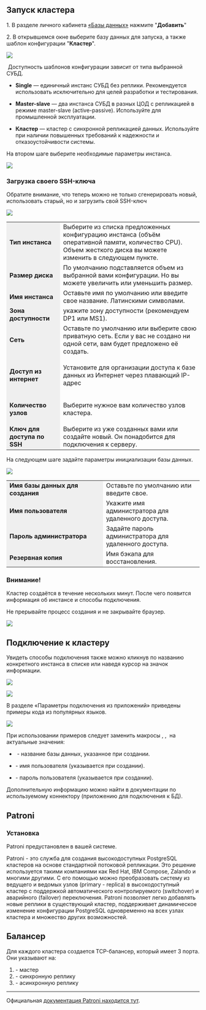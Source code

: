Запуск кластера
---------------

1\. В разделе личного кабинета [«Базы данных»](https://mcs.mail.ru/app/services/databases/add/) нажмите "**Добавить**"

2\. В открывшемся окне выберите базу данных для запуска, а также шаблон конфигурации "**Кластер**". 

![](./assets/1586421565636-1586421565636.png)

 Доступность шаблонов конфигурации зависит от типа выбранной СУБД.

*   **Single** — единичный инстанс СУБД без реплики. Рекомендуется использовать исключительно для целей разработки и тестирования.
    
*   **Master-slave** — два инстанса СУБД в разных ЦОД с репликацией в режиме master-slave (active-passive). Используйте для промышленной эксплуатации. 
    
*   **Кластер** — кластер с синхронной репликацией данных. Используйте при наличии повышенных требований к надежности и отказоустойчивости системы.
    

На втором шаге выберите необходимые параметры инстанса.

![](./assets/1586421608647-1586421608647.png)

### Загрузка своего SSH-ключа

Обратите внимание, что теперь можно не только сгенерировать новый, использовать старый, но и загрузить свой SSH-ключ

![](./assets/1552314256902-img-2019-03-11-17-15-14.png)

<table><tbody><tr><td style="background-color: rgb(239, 239, 239);"><strong>Тип инстанса</strong></td><td>Выберите из списка предложенных конфигурацию инстанса (объём оперативной памяти, количество CPU). Объем жесткого диcка вы можете изменить в следующем пункте.</td></tr><tr><td style="background-color: rgb(239, 239, 239);"><strong>Размер диска</strong></td><td>По умолчанию подставляется объем из выбранной вами конфигурации. Но вы можете увеличить или уменьшить размер.</td></tr><tr><td style="background-color: rgb(239, 239, 239);"><strong>Имя инстанса</strong></td><td>Оставьте имя по умолчанию или введите свое название. Латинскими символами.</td></tr><tr><td style="background-color: rgb(239, 239, 239);"><strong>Зона доступности</strong></td><td>укажите зону доступности (рекомендуем DP1 или MS1).</td></tr><tr><td style="background-color: rgb(239, 239, 239);"><strong>Сеть</strong></td><td>Оставьте по умолчанию или выберите свою приватную сеть. Если у вас не создано ни одной сети, вам будет предложено её создать.</td></tr><tr><td style="background-color: rgb(239, 239, 239);"><strong>Доступ из интернет</strong></td><td><p>Установите для организации доступа к базе данных из Интернет через плавающий IP-адрес</p></td></tr><tr><td style="background-color: rgb(239, 239, 239);"><strong>Количество узлов</strong></td><td><p dir="ltr">Выберите нужное вам количество узлов кластера.</p></td></tr><tr><td style="background-color: rgb(239, 239, 239);"><strong>Ключ для доступа по SSH</strong></td><td>Выберите из уже созданных вами или создайте новый. Он понадобится для подключения к серверу.</td></tr></tbody></table>

На следующем шаге задайте параметры инициализации базы данных.

![](./assets/1586421648657-1586421648657.png)

<table style="width: 100%;"><tbody><tr><td style="width: 50%; background-color: rgb(239, 239, 239);"><strong>Имя базы данных для создания</strong></td><td style="width: 50.0000%;">Оставьте по умолчанию или введите свое.</td></tr><tr><td style="width: 50%; background-color: rgb(239, 239, 239);"><strong>Имя пользователя</strong></td><td style="width: 50.0000%;">Укажите имя администратора для удаленного доступа.</td></tr><tr><td style="width: 50%; background-color: rgb(239, 239, 239);"><strong>Пароль администратора</strong></td><td style="width: 50.0000%;">Задайте пароль администратора для удаленного доступа.</td></tr><tr><td style="width: 50%; background-color: rgb(239, 239, 239);"><strong>Резервная копия</strong></td><td style="width: 50.0000%;">Имя бэкапа для восстановления.</td></tr></tbody></table>

### Внимание!

Кластер создаётся в течение нескольких минут. После чего появится информация об инстансе и способы подключения.

Не прерывайте процесс создания и не закрывайте браузер.

![](./assets/1552314306216-img-2019-03-11-17-17-07.png)

Подключение к кластеру
----------------------

Увидеть способы подключения также можно кликнув по названию конкретного инстанса в списке или наведя курсор на значок информации.

![](./assets/1549891614124-img-2019-02-11-16-25-58.png)

![](./assets/1549891638364-img-2019-02-11-16-26-25.png)

В разделе «Параметры подключения из приложений» приведены примеры кода из популярных языков. 

![](./assets/1536330673178-img-2018-09-07-17-30-46.png)

При использовании примеров следует заменить макросы **<DATABASE>**, **<USERNAME>**, **<PASSWORD>** на актуальные значения:

*   <DATABASE> - название базы данных, указанное при создании.
    
*   <USERNAME> - имя пользователя (указывается при создании).
    
*   <PASSWORD> - пароль пользователя (указывается при создании).
    

Дополнительную информацию можно найти в документации по используемому коннектору (приложению для подключения к БД).

Patroni
-------

### Установка

Patroni предустановлен в вашей системе.

Patroni - это служба для создания высокодоступных PostgreSQL кластеров на основе стандартной потоковой репликации. Это решение используется такими компаниями как Red Hat, IBM Compose, Zalando и многими другими. С его помощью можно преобразовать систему из ведущего и ведомых узлов (primary - replica) в высокодоступный кластер с поддержкой автоматического контролируемого (switchover) и аварийного (failover) переключения. Patroni позволяет легко добавлять новые реплики в существующий кластер, поддерживает динамическое изменение конфигурации PostgreSQL одновременно на всех узлах кластера и множество других возможностей.

Балансер
--------

Для каждого кластера создается TCP-балансер, который имеет 3 порта. Они указывают на:

1.  \- мастер
2.  \- синхронную реплику
3.  \- асинхронную реплику

* * *

Официальная [документация Patroni находится тут](https://patroni.readthedocs.io/en/latest/index.html).